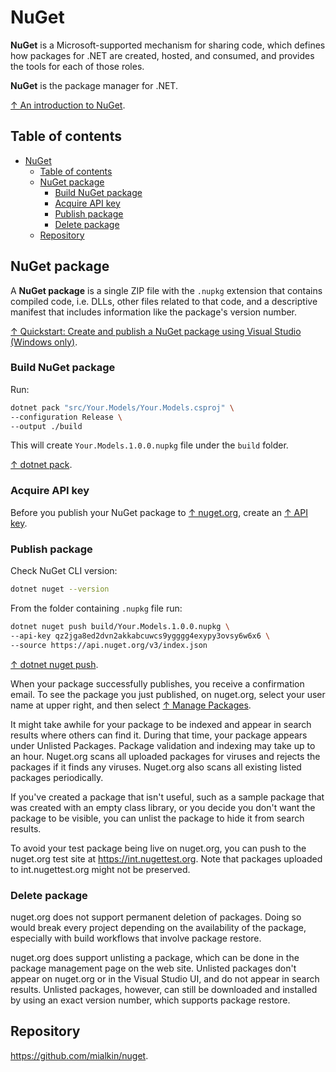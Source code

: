 # NuGet

**NuGet** is a Microsoft-supported mechanism for sharing code, which defines how packages for .NET are created, hosted, and consumed, and provides the tools for each of those roles.

**NuGet** is the package manager for .NET.

[↑ An introduction to NuGet](https://learn.microsoft.com/en-us/nuget/what-is-nuget).

## Table of contents

- [NuGet](#nuget)
  - [Table of contents](#table-of-contents)
  - [NuGet package](#nuget-package)
    - [Build NuGet package](#build-nuget-package)
    - [Acquire API key](#acquire-api-key)
    - [Publish package](#publish-package)
    - [Delete package](#delete-package)
  - [Repository](#repository)

## NuGet package

A **NuGet package** is a single ZIP file with the `.nupkg` extension that contains compiled code, i.e. DLLs, other files related to that code, and a descriptive manifest that includes information like the package's version number.

[↑ Quickstart: Create and publish a NuGet package using Visual Studio (Windows only)](https://learn.microsoft.com/en-us/nuget/quickstart/create-and-publish-a-package-using-visual-studio?tabs=netcore-cli).

### Build NuGet package

Run:

```bash
dotnet pack "src/Your.Models/Your.Models.csproj" \
--configuration Release \
--output ./build
```

This will create `Your.Models.1.0.0.nupkg` file under the `build` folder.

[↑ dotnet pack](https://learn.microsoft.com/en-us/dotnet/core/tools/dotnet-pack).

### Acquire API key

Before you publish your NuGet package to [↑ nuget.org](https://www.nuget.org), create an [↑ API key](https://www.nuget.org/account/apikeys).

### Publish package

Check NuGet CLI version:

```bash
dotnet nuget --version
```

From the folder containing `.nupkg` file run:

```bash
dotnet nuget push build/Your.Models.1.0.0.nupkg \
--api-key qz2jga8ed2dvn2akkabcuwcs9ygggg4exypy3ovsy6w6x6 \
--source https://api.nuget.org/v3/index.json
```

[↑ dotnet nuget push](https://learn.microsoft.com/en-us/dotnet/core/tools/dotnet-nuget-push).

When your package successfully publishes, you receive a confirmation email. To see the package you just published, on nuget.org, select your user name at upper right, and then select [↑ Manage Packages](https://www.nuget.org/account/Packages).

It might take awhile for your package to be indexed and appear in search results where others can find it. During that time, your package appears under Unlisted Packages. Package validation and indexing may take up to an hour. Nuget.org scans all uploaded packages for viruses and rejects the packages if it finds any viruses. Nuget.org also scans all existing listed packages periodically.

If you've created a package that isn't useful, such as a sample package that was created with an empty class library, or you decide you don't want the package to be visible, you can unlist the package to hide it from search results.

To avoid your test package being live on nuget.org, you can push to the nuget.org test site at <https://int.nugettest.org>. Note that packages uploaded to int.nugettest.org might not be preserved.

### Delete package

nuget.org does not support permanent deletion of packages. Doing so would break every project depending on the availability of the package, especially with build workflows that involve package restore.

nuget.org does support unlisting a package, which can be done in the package management page on the web site. Unlisted packages don't appear on nuget.org or in the Visual Studio UI, and do not appear in search results. Unlisted packages, however, can still be downloaded and installed by using an exact version number, which supports package restore.

## Repository

<https://github.com/mialkin/nuget>.
